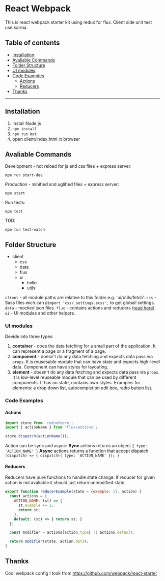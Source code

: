 # React Webpack
This is react webpack starter kit using redux for flux.
Client side unit test use karma.

## Table of contents

  * [Installation](#installation)
  * [Avaliable Commands](#avaliable-commands)
  * [Folder Structure](#folder-structure)
  * [UI modules](#ui-modules)
  * [Code Examples](#code-examples)
  	* [Actions](#actions)
  	* [Reducers](#reducers)
  * [Thanks](#thanks)

*****

## Installation
1. Install Node.js
2. `npm install`
3. `npm run hot`
4. open client/index.html in browser

## Avaliable Commands
Development - hot reload for js and css files + express server:
```
npm run start-dev
```

Production - minified and uglified files + express server:
```
npm start
```

Run tests:
```
npm test
```

TDD:
```
npm run test-watch
```

## Folder Structure
- client
	- css
	- data
	- flux
	- ui
		- hello
		- utils

`client` - all module paths are relative to this folder e.g. 'ui/utils/fetch'.
`css` - Sass files wich can `@import 'css/_settings.scss';` to get globall settings.
`data` - mocked json files.
`flux` - contains actions and reducers ([read here](#actions)).
`ui` - UI modules and other helpers.

### UI modules
Devide into three types:
 1. __container__ - does the data fetching for a small part of the application. It can represent a page or a fragment of a page.
 2. __component__ - doesn't do any data fetching and expects data pass via `props`. It is reusesable module that can have state and expects high-level data. Component can have styles for layouting.
 3. __element__ - doesn't do any data fetching and expects data pass via `props`. It is low-level reuseable module that can be used by different components. It has no state, contains own styles. Examples for elements: a drop down list, autocompletion edit box, radio button list.


### Code Examples
#### Actions
```javascript
import store from 'reduxStore';
import { actionName } from 'flux/actions';

store.dispatch(actionName());
```
Action can be sync and async:
__Sync__ actions returns an object `{ type: 'ACTION_NAME' }`
__Async__ actions returns a function that accept dispatch 
`(dispatch) => { dispatch({ type: 'ACTION_NAME' }); }`

#### Reducers
Reducers have pure functions to handle state change. If reducer for given action is not avaliable it should just return unmodified state.
```javascript
export function reducerExample(state = {example: 1}, action) {
  const actions = {
    ACTION_NAME: (st) => {
      st.example += 1;
      return st;
    },
    default: (st) => { return st; }
  };

  const modifier = actions[action.type] || actions.default;

  return modifier(state, action.data);
}
```

## Thanks
Cool webpack config I took from https://github.com/webpack/react-starter